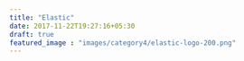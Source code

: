 ```yaml
---
title: "Elastic"
date: 2017-11-22T19:27:16+05:30
draft: true
featured_image : "images/category4/elastic-logo-200.png"
---
```


